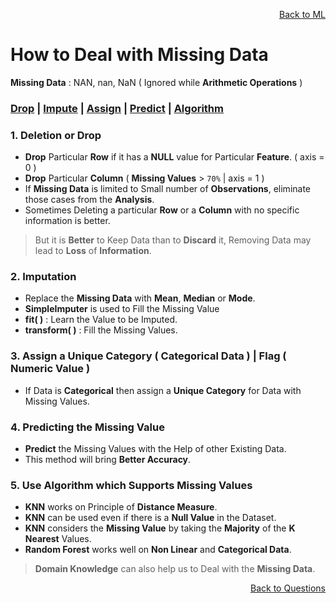 <p align='right'><a align="right" href="https://github.com/KIRANKUMAR7296/Library/blob/main/Machine%20Learning/Machine%20Learning%20Models.md">Back to ML</a></p>

# How to Deal with Missing Data

**Missing Data** : NAN, nan, NaN ( Ignored while **Arithmetic Operations** )

<h3><a href="#del">Drop</a> | <a href="#impute">Impute</a> | <a href="#assign">Assign</a> | <a href="#predict">Predict</a> | <a href="#algo">Algorithm</a></h3>

<h3 name="del"> 1. Deletion or Drop</h3>

- **Drop** Particular **Row** if it has a **NULL** value for Particular **Feature**. ( axis = 0 )
- **Drop** Particular **Column** ( **Missing Values** > `70%` | axis = 1 )
- If **Missing Data** is limited to Small number of **Observations**, eliminate those cases from the **Analysis**.
- Sometimes Deleting a particular **Row** or a **Column** with no specific information is better.

> But it is **Better** to Keep Data than to **Discard** it, Removing Data may lead to **Loss** of **Information**.

<h3 name="impute"> 2. Imputation</h3>

- Replace the **Missing Data** with **Mean**, **Median** or **Mode**.
- **SimpleImputer** is used to Fill the Missing Value 
- **fit( )** : Learn the Value to be Imputed.
- **transform( )** : Fill the Missing Values.

<h3 name="assign"> 3. Assign a Unique Category ( Categorical Data ) | Flag ( Numeric Value )</h3>

- If Data is **Categorical** then assign a **Unique Category** for Data with Missing Values.   

<h3 name="predict"> 4. Predicting the Missing Value</h3>

- **Predict** the Missing Values with the Help of other Existing Data.
- This method will bring **Better Accuracy**. 

<h3 name="algo"> 5. Use Algorithm which Supports Missing Values</h3>

- **KNN** works on Principle of **Distance Measure**.
- **KNN** can be used even if there is a **Null Value** in the Dataset.
- **KNN** considers the **Missing Value** by taking the **Majority** of the **K Nearest** Values.
- **Random Forest** works well on **Non Linear** and **Categorical Data**.

> **Domain Knowledge** can also help us to Deal with the **Missing Data**.

<p align='right'><a align="right" href="https://github.com/KIRANKUMAR7296/Library/blob/main/Interview.md">Back to Questions</a></p>
